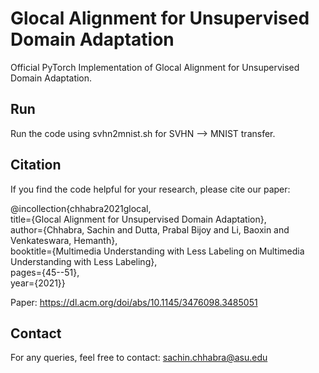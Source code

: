 # Glocal Alignment for Unsupervised Domain Adaptation
Official PyTorch Implementation of Glocal Alignment for Unsupervised Domain Adaptation.

## Run
Run the code using svhn2mnist.sh for SVHN &#10230; MNIST transfer.

## Citation
If you find the code helpful for your research, please cite our paper: 

@incollection{chhabra2021glocal, <br>
  title={Glocal Alignment for Unsupervised Domain Adaptation}, <br>
  author={Chhabra, Sachin and Dutta, Prabal Bijoy and Li, Baoxin and Venkateswara, Hemanth}, <br>
  booktitle={Multimedia Understanding with Less Labeling on Multimedia Understanding with Less Labeling}, <br>
  pages={45--51}, <br>
  year={2021}}

Paper: https://dl.acm.org/doi/abs/10.1145/3476098.3485051

## Contact
For any queries, feel free to contact: sachin.chhabra@asu.edu
